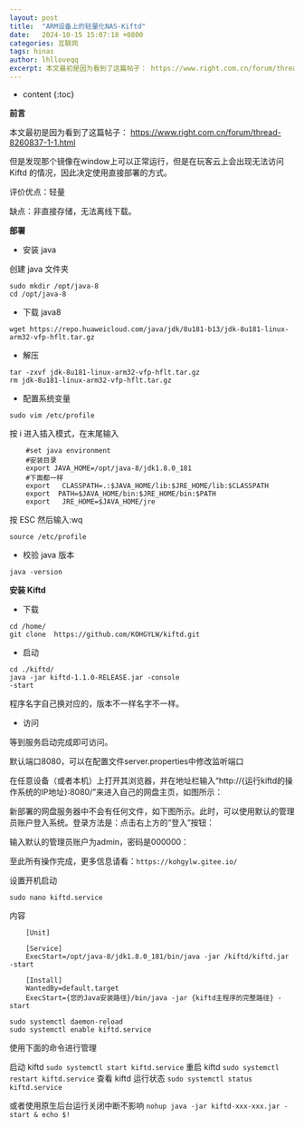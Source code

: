 ```yaml
---
layout: post
title:  "ARM设备上的轻量化NAS-Kiftd"
date:   2024-10-15 15:07:18 +0800
categories: 互联网
tags: hinas
author: lhlloveqq
excerpt: 本文最初是因为看到了这篇帖子： https://www.right.com.cn/forum/thread-8260837-1-1.html，但是发现那个镜像在window上可以正常运行，但是在盒子上无法访问的情况，因此决定记录直接部署kiftd到ARM设备上的操作方法
---
```


 * content
{:toc}

**前言**

本文最初是因为看到了这篇帖子： https://www.right.com.cn/forum/thread-8260837-1-1.html

但是发现那个镜像在window上可以正常运行，但是在玩客云上会出现无法访问 Kiftd 的情况，因此决定使用直接部署的方式。

评价优点：轻量

缺点：非直接存储，无法离线下载。

**部署**

* 安装 java

创建 java 文件夹

```
sudo mkdir /opt/java-8
cd /opt/java-8
```

* 下载 java8

`wget https://repo.huaweicloud.com/java/jdk/8u181-b13/jdk-8u181-linux-arm32-vfp-hflt.tar.gz`

* 解压

```
tar -zxvf jdk-8u181-linux-arm32-vfp-hflt.tar.gz
rm jdk-8u181-linux-arm32-vfp-hflt.tar.gz
```

* 配置系统变量

`sudo vim /etc/profile`

按 i 进入插入模式，在末尾输入

```
    #set java environment 
    #安装目录 
    export JAVA_HOME=/opt/java-8/jdk1.8.0_181 
    #下面都一样 
    export   CLASSPATH=.:$JAVA_HOME/lib:$JRE_HOME/lib:$CLASSPATH 
    export  PATH=$JAVA_HOME/bin:$JRE_HOME/bin:$PATH 
    export   JRE_HOME=$JAVA_HOME/jre
```

按 ESC 然后输入:wq

`source /etc/profile`

* 校验 java 版本

`java -version`

**安装 Kiftd**

* 下载

```
cd /home/
git clone  https://github.com/KOHGYLW/kiftd.git
```

* 启动

```
cd ./kiftd/
java -jar kiftd-1.1.0-RELEASE.jar -console
-start
```

程序名字自己换对应的，版本不一样名字不一样。

* 访问

等到服务启动完成即可访问。

默认端口8080，可以在配置文件server.properties中修改监听端口

在任意设备（或者本机）上打开其浏览器，并在地址栏输入“http://{运行kiftd的操作系统的IP地址}:8080/”来进入自己的网盘主页，如图所示：

新部署的网盘服务器中不会有任何文件，如下图所示。此时，可以使用默认的管理员账户登入系统。登录方法是：点击右上方的“登入”按钮：

输入默认的管理员账户为admin，密码是000000：

至此所有操作完成，更多信息请看：`https://kohgylw.gitee.io/`

设置开机启动

`sudo nano kiftd.service`

内容

```
    [Unit]
    
    [Service]
    ExecStart=/opt/java-8/jdk1.8.0_181/bin/java -jar /kiftd/kiftd.jar -start
     
    [Install]
    WantedBy=default.target
    ExecStart={您的Java安装路径}/bin/java -jar {kiftd主程序的完整路径} -start
```

```
sudo systemctl daemon-reload
sudo systemctl enable kiftd.service
```

使用下面的命令进行管理

启动 kiftd
`sudo systemctl start kiftd.service`
重启 kiftd
`sudo systemctl restart kiftd.service`
查看 kiftd 运行状态
`sudo systemctl status kiftd.service`

或者使用原生后台运行关闭中断不影响
`nohup java -jar kiftd-xxx-xxx.jar -start & echo $!`
